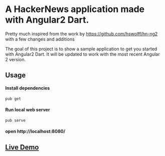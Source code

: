 # A HackerNews application made with Angular2 Dart.

Pretty much inspired from the work by https://github.com/hswolff/hn-ng2 with a few changes and additions

The goal of this project is to show a sample application to get you started with Angular2 Dart.
It will be updated to work with the most recent Angular 2 version. 

## Usage

#### Install dependencies 
`pub get`
#### Run local web server
`pub serve`
#### open http://localhost:8080/

## [Live Demo](https://andresaraujo.github.io/ng2_hackernews)
